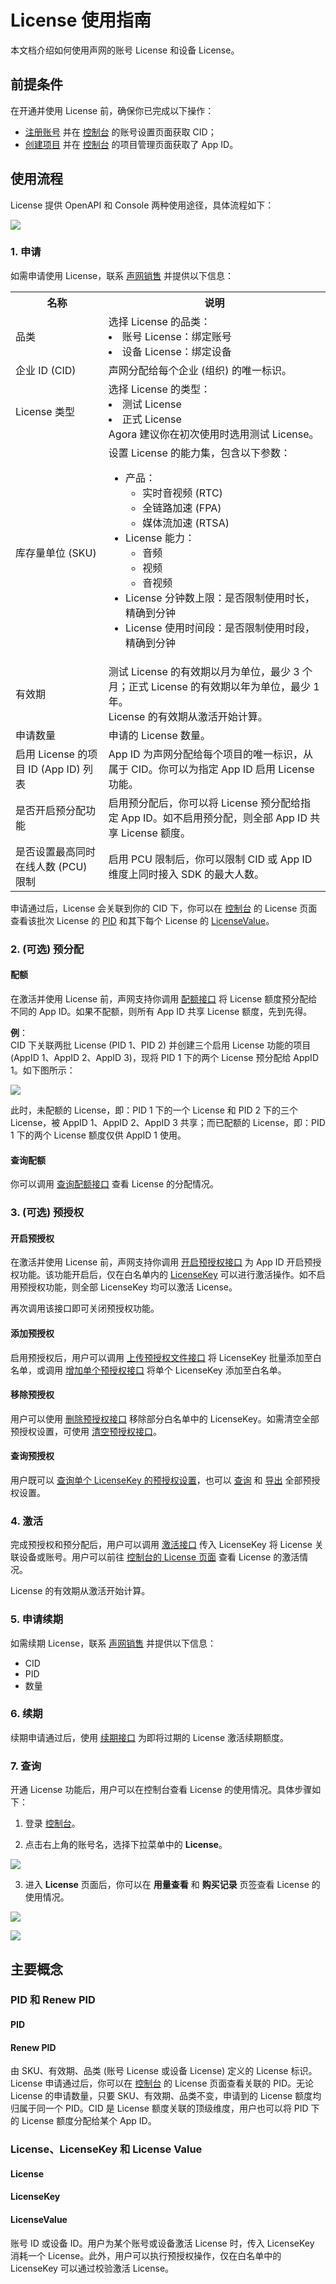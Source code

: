 # License 使用指南


本文档介绍如何使用声网的账号 License 和设备 License。


## 前提条件

在开通并使用 License 前，确保你已完成以下操作：
- [注册账号](https://docs.agora.io/cn/Agora%20Platform/sign_in_and_sign_up?platform=All%20Platforms#%E6%B3%A8%E5%86%8C%E8%B4%A6%E5%8F%B7) 并在 [控制台](https://console.agora.io/settings/company) 的账号设置页面获取 CID；
- [创建项目](https://docs.agora.io/cn/Agora%20Platform/manage_projects?platform=All%20Platforms#%E5%88%9B%E5%BB%BA%E9%A1%B9%E7%9B%AE) 并在 [控制台](https://console.agora.io/projects) 的项目管理页面获取了 App ID。


## 使用流程

License 提供 OpenAPI 和 Console 两种使用途径，具体流程如下：

![](https://web-cdn.agora.io/docs-files/1659432797810)


### 1. 申请

如需申请使用 License，联系 [声网销售](mailto:sales@agora.io) 并提供以下信息：

<table>
    <tr>
        <th>名称</th>
        <th>说明</th>
    </tr>
    <tr>
        <td>品类</td>
        <td>
            选择 License 的品类：
            <li>账号 License：绑定账号</li>
            <li>设备 License：绑定设备</li>
        </td>
    </tr>
    <tr>
        <td>企业 ID (CID)</td>
        <td>声网分配给每个企业 (组织) 的唯一标识。</td>
    </tr>
    <tr>
        <td>License 类型</td>
        <td>
            选择 License 的类型：
            <li>测试 License</li>
            <li>正式 License</li>
            <div class="alert note">Agora 建议你在初次使用时选用测试 License。</div>
        </td>
    </tr>
    <tr>
        <td>库存量单位 (SKU)</td>
        <td>设置 License 的能力集，包含以下参数：
            <ul>
            <li>产品：
                <ul>
                <li>实时音视频 (RTC)</li>
                <li>全链路加速 (FPA)</li>
                <li>媒体流加速 (RTSA)</li>
                </ul>
            <li>License 能力：
                <ul>
                <li>音频</li>
                <li>视频</li>
                <li>音视频</li>
                </ul>
            <li>License 分钟数上限：是否限制使用时长，精确到分钟</li>
            <li>License 使用时间段：是否限制使用时段，精确到分钟</li>
            </ul>
        </td>
    </tr>
    <tr>
        <td>有效期</td>
        <td>测试 License 的有效期以月为单位，最少 3 个月；正式 License 的有效期以年为单位，最少 1 年。
<div class="alert note">License 的有效期从激活开始计算。</div></td>
    </tr>
    <tr>
        <td>申请数量</td>
        <td>申请的 License 数量。</td>
    </tr>
    <tr>
        <td>启用 License 的项目 ID (App ID) 列表</td>
        <td>App ID 为声网分配给每个项目的唯一标识，从属于 CID。你可以为指定 App ID 启用 License 功能。</td>
    </tr>
    <tr>
        <td>是否开启预分配功能</td>
        <td>启用预分配后，你可以将 License 预分配给指定 App ID。如不启用预分配，则全部 App ID 共享 License 额度。</td>
    </tr>
    <tr>
        <td>是否设置最高同时在线人数 (PCU) 限制</td>
        <td>启用 PCU 限制后，你可以限制 CID 或 App ID 维度上同时接入 SDK 的最大人数。</td>
    </tr>
</table>

申请通过后，License 会关联到你的 CID 下，你可以在 [控制台](https://console.agora.io/license/usage) 的 License 页面查看该批次 License 的 [PID](#pid) 和其下每个 License 的 [LicenseValue](#licensevalue)。


### 2. (可选) 预分配

#### 配额

在激活并使用 License 前，声网支持你调用 [配额接口](./agora_console_license_restapi#配额) 将 License 额度预分配给不同的 App ID。如果不配额，则所有 App ID 共享 License 额度，先到先得。

**例**：  
CID 下关联两批 License (PID 1、PID 2) 并创建三个启用 License 功能的项目 (AppID 1、AppID 2、AppID 3)，现将 PID 1 下的两个 License 预分配给 AppID 1。如下图所示：

![](https://web-cdn.agora.io/docs-files/1659519261486)

此时，未配额的 License，即：PID 1 下的一个 License 和 PID 2 下的三个 License，被 AppID 1、AppID 2、AppID 3 共享；而已配额的 License，即：PID 1 下的两个 License 额度仅供 AppID 1 使用。

#### 查询配额

你可以调用 [查询配额接口](./agora_console_license_restapi#查询配额) 查看 License 的分配情况。


### 3. (可选) 预授权

#### 开启预授权

在激活并使用 License 前，声网支持你调用 [开启预授权接口](./agora_console_license_restapi#开启预授权) 为 App ID 开启预授权功能。该功能开启后，仅在白名单内的 [LicenseKey](#licensekey) 可以进行激活操作。如不启用预授权功能，则全部 LicenseKey 均可以激活 License。

<div class="alert note">再次调用该接口即可关闭预授权功能。</div>

#### 添加预授权

启用预授权后，用户可以调用 [上传预授权文件接口](./agora_console_license_restapi#上传预授权文件) 将 LicenseKey 批量添加至白名单，或调用 [增加单个预授权接口](./agora_console_license_restapi#增加单个预授权) 将单个 LicenseKey 添加至白名单。

#### 移除预授权

用户可以使用 [删除预授权接口](./agora_console_license_restapi#删除预授权) 移除部分白名单中的 LicenseKey。如需清空全部预授权设置，可使用 [清空预授权接口](./agora_console_license_restapi#清空预授权)。

#### 查询预授权

用户既可以 [查询单个 LicenseKey 的预授权设置](./agora_console_license_restapi#查询单个预授权)，也可以 [查询](./agora_console_license_restapi#查询预授权) 和 [导出](./agora_console_license_restapi#导出预授权) 全部预授权设置。

### 4. 激活

完成预授权和预分配后，用户可以调用 [激活接口](./agora_console_license_restapi#激活) 传入 LicenseKey 将 License 关联设备或账号。用户可以前往 [控制台的 License 页面](https://console.agora.io/license/usage) 查看 License 的激活情况。
<div class="alert note">License 的有效期从激活开始计算。</div>

### 5. 申请续期

如需续期 License，联系 [声网销售](mailto:sales@agora.io) 并提供以下信息：
- CID
- PID
- 数量

### 6. 续期

续期申请通过后，使用 [续期接口](./agora_console_license_restapi#续期) 为即将过期的 License 激活续期额度。

### 7. 查询

开通 License 功能后，用户可以在控制台查看 License 的使用情况。具体步骤如下：

1. 登录 [控制台](https://console.agora.io/)。

2. 点击右上角的账号名，选择下拉菜单中的 **License**。

![](https://web-cdn.agora.io/docs-files/1658917397547)

3. 进入 **License** 页面后，你可以在 **用量查看** 和 **购买记录** 页签查看 License 的使用情况。

![](https://web-cdn.agora.io/docs-files/1659089165706)

![](https://web-cdn.agora.io/docs-files/1658918100541)




## 主要概念



### PID 和 Renew PID

#### PID

#### Renew PID
由 SKU、有效期、品类 (账号 License 或设备 License) 定义的 License 标识。License 申请通过后，你可以在 [控制台](https://console.agora.io/license/usage) 的 License 页面查看关联的 PID。无论 License 的申请数量，只要 SKU、有效期、品类不变，申请到的 License 额度均归属于同一个 PID。CID 是 License 额度关联的顶级维度，用户也可以将 PID 下的 License 额度分配给某个 App ID。

### License、LicenseKey 和 License Value

#### License

#### LicenseKey

#### LicenseValue
账号 ID 或设备 ID。用户为某个账号或设备激活 License 时，传入 LicenseKey 消耗一个 License。此外，用户可以执行预授权操作，仅在白名单中的 LicenseKey 可以通过校验激活 License。